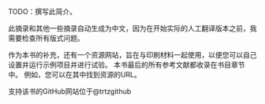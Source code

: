 TODO：撰写此简介。

此摘录和其他一些摘录自动生成为中文，因为在开始实际的人工翻译版本之前，我需要检查所有版式问题。
  
作为本书的补充，还有一个资源网站，旨在与印刷材料一起使用，以便您可以自己设置并运行示例项目并进行试验。 本书最后的所有参考文献都收录在书目章节中。 例如，您可以在其中找到资源的URL。

支持该书的GitHub网站位于@trtzgithub 
